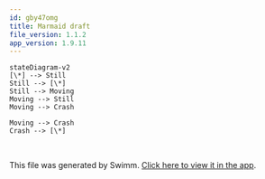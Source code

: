 ```yaml
---
id: gby47omg
title: Marmaid draft
file_version: 1.1.2
app_version: 1.9.11
---
```


<!--MERMAID {width:100}-->
```mermaid
stateDiagram-v2
[\*] --> Still
Still --> [\*]
Still --> Moving
Moving --> Still
Moving --> Crash

Moving --> Crash
Crash --> [\*]

```
<!--MCONTENT {content: "stateDiagram-v2<br/>\n\\[\\*\\] \\-\\-\\> Still<br/>\nStill \\-\\-\\> \\[\\*\\]<br/>\nStill \\-\\-\\> Moving<br/>\nMoving \\-\\-\\> Still<br/>\nMoving \\-\\-\\> Crash\n\nMoving \\-\\-\\> Crash<br/>\nCrash \\-\\-\\> \\[\\*\\]<br/>\n<br/>"} --->

<br/>

This file was generated by Swimm. [Click here to view it in the app](https://swimm-web-app.web.app/repos/Z2l0aHViJTNBJTNBY3NoYXJwLXNoYXVsLXRlc3QlM0ElM0Fzd2ltbWlv/docs/gby47omg).

